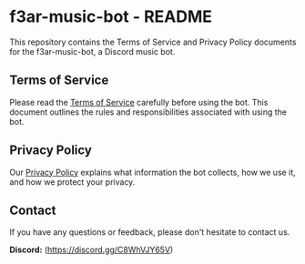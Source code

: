 # f3ar-music-bot - README

This repository contains the Terms of Service and Privacy Policy documents for the f3ar-music-bot, a Discord music bot.

## Terms of Service

Please read the [Terms of Service](terms-of-service.md) carefully before using the bot. This document outlines the rules and responsibilities associated with using the bot.

## Privacy Policy

Our [Privacy Policy](privacy-policy.md) explains what information the bot collects, how we use it, and how we protect your privacy.

## Contact

If you have any questions or feedback, please don't hesitate to contact us.

**Discord:** (https://discord.gg/C8WhVJY65V)
